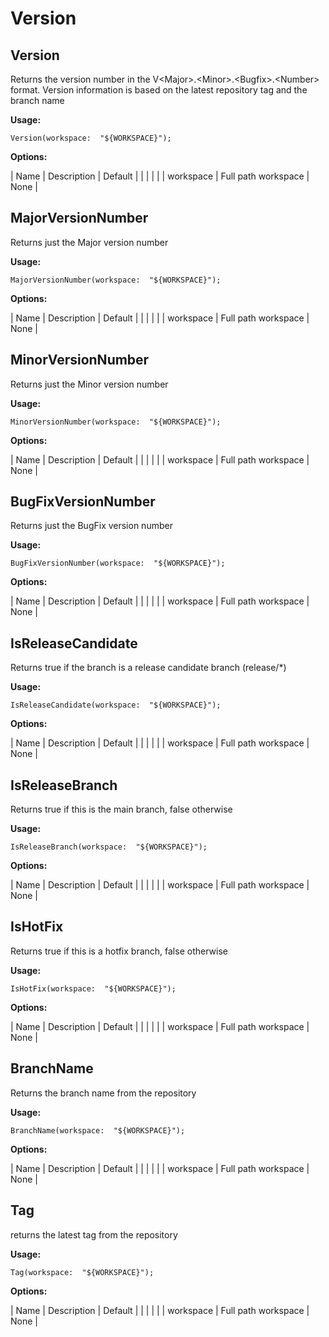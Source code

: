 # Version

## Version

Returns the version number in the V&lt;Major&gt;.&lt;Minor&gt;.&lt;Bugfix&gt;.&lt;Number&gt; format.  Version information is based on the latest repository tag and the branch name

**Usage:**
```
Version(workspace:  "${WORKSPACE}");
```

**Options:**

| Name | Description | Default |
| | | |
| workspace | Full path workspace | None |

## MajorVersionNumber

Returns just the Major version number

**Usage:**
```
MajorVersionNumber(workspace:  "${WORKSPACE}");
```

**Options:**

| Name | Description | Default |
| | | |
| workspace | Full path workspace | None |

## MinorVersionNumber

Returns just the Minor version number

**Usage:**
```
MinorVersionNumber(workspace:  "${WORKSPACE}");
```

**Options:**

| Name | Description | Default |
| | | |
| workspace | Full path workspace | None |

## BugFixVersionNumber

Returns just the BugFix version number

**Usage:**
```
BugFixVersionNumber(workspace:  "${WORKSPACE}");
```

**Options:**

| Name | Description | Default |
| | | |
| workspace | Full path workspace | None |

## IsReleaseCandidate

Returns true if the branch is a release candidate branch (release/*)

**Usage:**
```
IsReleaseCandidate(workspace:  "${WORKSPACE}");
```

**Options:**

| Name | Description | Default |
| | | |
| workspace | Full path workspace | None |

## IsReleaseBranch

Returns true if this is the main branch, false otherwise

**Usage:**
```
IsReleaseBranch(workspace:  "${WORKSPACE}");
```

**Options:**

| Name | Description | Default |
| | | |
| workspace | Full path workspace | None |

## IsHotFix

Returns true if this is a hotfix branch, false otherwise

**Usage:**
```
IsHotFix(workspace:  "${WORKSPACE}");
```

**Options:**

| Name | Description | Default |
| | | |
| workspace | Full path workspace | None |

## BranchName

Returns the branch name from the repository

**Usage:**
```
BranchName(workspace:  "${WORKSPACE}");
```

**Options:**

| Name | Description | Default |
| | | |
| workspace | Full path workspace | None |

## Tag

returns the latest tag from the repository

**Usage:**

```
Tag(workspace:  "${WORKSPACE}");
```

**Options:**

| Name | Description | Default |
| | | |
| workspace | Full path workspace | None |

